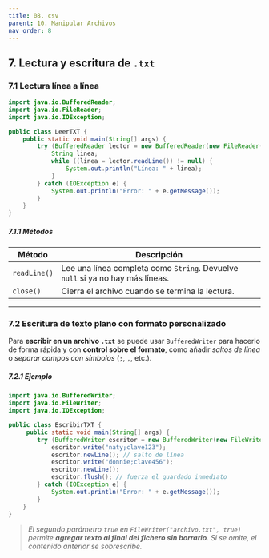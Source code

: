 ```yaml
---
title: 08. csv
parent: 10. Manipular Archivos
nav_order: 8
---
```


## **7. Lectura y escritura de `.txt`**

### **7.1 Lectura línea a línea**

```java
import java.io.BufferedReader;
import java.io.FileReader;
import java.io.IOException;

public class LeerTXT {
    public static void main(String[] args) {
        try (BufferedReader lector = new BufferedReader(new FileReader("usuarios.txt"))) {
            String linea;
            while ((linea = lector.readLine()) != null) {
                System.out.println("Línea: " + linea);
            }
        } catch (IOException e) {
            System.out.println("Error: " + e.getMessage());
        }
    }
}
```

##### **7.1.1 Métodos**

| **Método**   | **Descripción**                                                                |
| ------------ | ------------------------------------------------------------------------------ |
| `readLine()` | Lee una línea completa como `String`. Devuelve `null` si ya no hay más líneas. |
| `close()`    | Cierra el archivo cuando se termina la lectura.                                |

---

### **7.2 Escritura de texto plano con formato personalizado**

Para **escribir en un archivo `.txt`** se puede usar `BufferedWriter` para hacerlo de forma rápida y con **control sobre el formato**, como añadir *saltos de línea* o *separar campos con símbolos* (`;`, `,`, etc.).

##### **7.2.1 Ejemplo**

```java
import java.io.BufferedWriter;
import java.io.FileWriter;
import java.io.IOException;

public class EscribirTXT {
     public static void main(String[] args) {
        try (BufferedWriter escritor = new BufferedWriter(new FileWriter("usuarios.txt", true))) {
            escritor.write("naty;clave123");
            escritor.newLine(); // salto de línea
            escritor.write("donnie;clave456");
            escritor.newLine();
            escritor.flush(); // fuerza el guardado inmediato
        } catch (IOException e) {
            System.out.println("Error: " + e.getMessage());
        }
    }
}
```

> *El segundo parámetro `true` en `FileWriter("archivo.txt", true)` permite **agregar texto al final del fichero sin borrarlo**. Si se omite, el contenido anterior se sobrescribe.*

